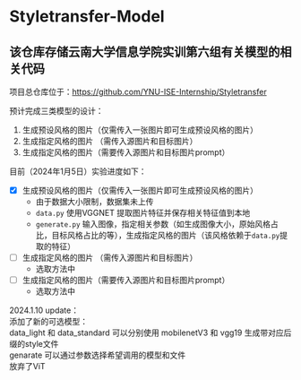 # Styletransfer-Model

## 该仓库存储云南大学信息学院实训第六组有关模型的相关代码

项目总仓库位于：https://github.com/YNU-ISE-Internship/Styletransfer

预计完成三类模型的设计：
1. 生成预设风格的图片（仅需传入一张图片即可生成预设风格的图片）
2. 生成指定风格的图片 （需传入源图片和目标图片）
3. 生成指定风格的图片（需要传入源图片和目标图片prompt）

目前（2024年1月5日）实验进度如下：
- [x] 生成预设风格的图片（仅需传入一张图片即可生成预设风格的图片）
  *  由于数据大小限制，数据集未上传
  *  `data.py` 使用VGGNET 提取图片特征并保存相关特征值到本地
  *  `generate.py` 输入图像，指定相关参数（如生成图像大小，原始风格占比，目标风格占比的等），生成指定风格的图片（该风格依赖于`data.py`提取的特征）
- [ ] 生成指定风格的图片 （需传入源图片和目标图片）
  *  选取方法中
- [ ] 生成指定风格的图片（需要传入源图片和目标图片prompt）
  *  选取方法中

2024.1.10 update：  
添加了新的可选模型：  
data_light 和 data_standard 可以分别使用 mobilenetV3 和 vgg19 生成带对应后缀的style文件   
genarate 可以通过参数选择希望调用的模型和文件   
放弃了ViT 
